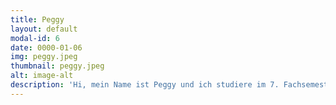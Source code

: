 ```yaml
---
title: Peggy
layout: default
modal-id: 6
date: 0000-01-06
img: peggy.jpeg
thumbnail: peggy.jpeg
alt: image-alt
description: 'Hi, mein Name ist Peggy und ich studiere im 7. Fachsemester Ingenieurswissenschaften an der TUM. Seit November 2017 bin ich Mitglied von Townbee. Was macht Townbee so besonders? Es ist eines der wenigen lokalen Projekte von Enactus München. Townbee bietet eine Lösung für zwei Problematiken, die auf den ersten Blick keinen Bezug zueinander haben: Die Flüchtlingsproblematik und das Bienensterben. Genau diese Kombination ist das, was ich an Townbee so besonders toll finde.'
---
```

